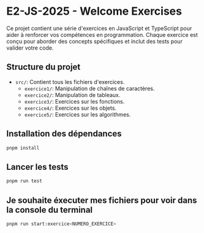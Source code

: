 # E2-JS-2025 - Welcome Exercises

Ce projet contient une série d'exercices en JavaScript et TypeScript pour aider à renforcer vos compétences en programmation. Chaque exercice est conçu pour aborder des concepts spécifiques et inclut des tests pour valider votre code.

## Structure du projet

- `src/`: Contient tous les fichiers d'exercices.
  - `exercice1/`: Manipulation de chaînes de caractères.
  - `exercice2/`: Manipulation de tableaux.
  - `exercice3/`: Exercices sur les fonctions.
  - `exercice4/`: Exercices sur les objets.
  - `exercice5/`: Exercices sur les algorithmes.

## Installation des dépendances

```bash
pnpm install
```

## Lancer les tests

```bash
pnpm run test
```

## Je souhaite éxecuter mes fichiers pour voir dans la console du terminal

```bash
pnpm run start:exercice<NUMERO_EXERCICE>
```

